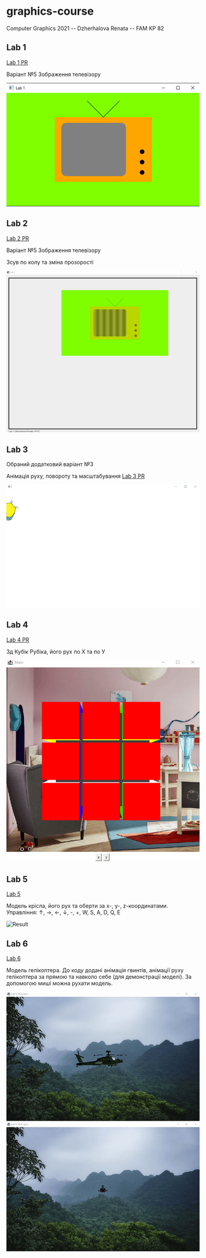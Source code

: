 # graphics-course
Computer Graphics 2021 -- Dzherhalova Renata -- FAM KP 82


## Lab 1
[Lab 1 PR](https://github.com/le-kalmique/graphics-course/pull/1/files?file-filters%5B%5D=.java)

Варіант №5
Зображення телевізору

![Result](https://github.com/le-kalmique/graphics-course/blob/lab1/lab1/lab1_result.png)


## Lab 2
[Lab 2 PR](https://github.com/le-kalmique/graphics-course/pull/2/files?file-filters%5B%5D=.gif&file-filters%5B%5D=.java)

Варіант №5
Зображення телевізору

Зсув по колу та зміна прозорості

![Result](https://github.com/le-kalmique/graphics-course/blob/lab2/lab2/result.gif)

## Lab 3
Обраний додатковий варіант №3

Анімація руху, повороту та масштабування
[Lab 3 PR](https://github.com/le-kalmique/graphics-course/pull/3/files)

![Result](https://github.com/le-kalmique/graphics-course/blob/lab3/lab3/result.gif)

## Lab 4
[Lab 4 PR](https://github.com/le-kalmique/graphics-course/pull/4/files)

3д Кубік Рубіка, його рух по Х та по У

![Result](https://github.com/le-kalmique/graphics-course/blob/lab4/lab4/result.gif)

## Lab 5
[Lab 5](https://github.com/le-kalmique/graphics-course/tree/main/lab5)

Модель крісла, його рух та оберти за  x-, y-, z-координатами.
Управління: ↑, →, ←, ↓, -, +, W, S, A, D, Q, E

![Result](https://github.com/le-kalmique/graphics-course/blob/main/lab5/result.gif)

## Lab 6
[Lab 6](https://github.com/le-kalmique/graphics-course/tree/main/lab6)

Модель гелікоптера.
До коду додані анімація гвинтів, анімації руху гелікоптера за прямою та навколо себе (для демонстрації моделі). За допомогою миші можна рухати модель.

![Result1](https://github.com/le-kalmique/graphics-course/blob/main/lab6/result1.gif)
![Result2](https://github.com/le-kalmique/graphics-course/blob/main/lab6/result2.gif)
